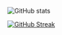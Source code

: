 ![GitHub stats](github-readme-stats-git-master-bram1903.vercel.app/api?username=bram1903&show_icons=true&theme=dark&count_private=true&hide=javascript)

[![GitHub Streak](http://github-readme-streak-stats.herokuapp.com?user=Bram1903&theme=dark&hide_border=true&date_format=j%20M%5B%20Y%5D)](https://git.io/streak-stats)
